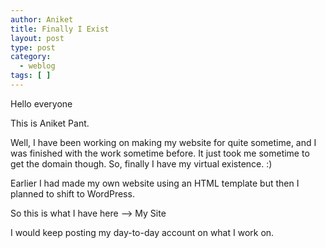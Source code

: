 ```yaml
---
author: Aniket
title: Finally I Exist
layout: post
type: post
category:
  - weblog
tags: [ ]
---
```

Hello everyone

This is Aniket Pant.

Well, I have been working on making my website for quite sometime, and I was finished with the work sometime before. It just took me sometime to get the domain though. So, finally I have my virtual existence. :)

Earlier I had made my own website using an HTML template but then I planned to shift to WordPress.

So this is what I have here –> My Site

I would keep posting my day-to-day account on what I work on.